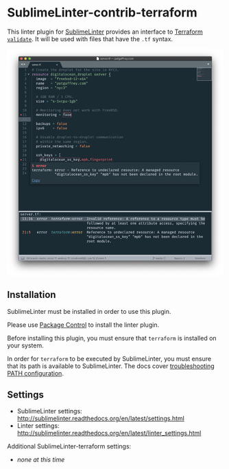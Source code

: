 SublimeLinter-contrib-terraform
================================

This linter plugin for [SublimeLinter](https://github.com/SublimeLinter/SublimeLinter) provides an interface to [Terraform `validate`](https://www.terraform.io/docs/commands/validate.html). It will be used with files that have the `.tf` syntax.

![screenshot](screenshot.png)

## Installation

SublimeLinter must be installed in order to use this plugin. 

Please use [Package Control](https://packagecontrol.io) to install the linter plugin.

Before installing this plugin, you must ensure that `terraform` is installed on your system.

In order for `terraform` to be executed by SublimeLinter, you must ensure that its path is available to SublimeLinter. The docs cover [troubleshooting PATH configuration](http://sublimelinter.readthedocs.io/en/latest/troubleshooting.html#finding-a-linter-executable).

## Settings

- SublimeLinter settings: http://sublimelinter.readthedocs.org/en/latest/settings.html
- Linter settings: http://sublimelinter.readthedocs.org/en/latest/linter_settings.html

Additional SublimeLinter-terraform settings:

- *none at this time*
